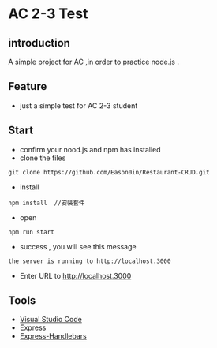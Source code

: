  # AC 2-3 Test

## introduction 
A simple project for AC ,in order to practice node.js .

## Feature
- just a simple test for AC 2-3 student

## Start
- confirm your nood.js and npm has installed
- clone the files
```
git clone https://github.com/Eason0in/Restaurant-CRUD.git
```

- install
```
npm install  //安裝套件
``` 

- open
```
npm run start
```

- success , you will see this message
```
the server is running to http://localhost.3000
```

- Enter URL to http://localhost.3000

## Tools
- [Visual Studio Code](https://code.visualstudio.com/)
- [Express](https://www.npmjs.com/package/express)
- [Express-Handlebars](https://www.npmjs.com/package/express-handlebars)